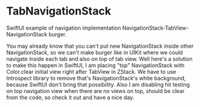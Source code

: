 # TabNavigationStack
SwiftUI example of navigation implementation NavigationStack-TabView-NavigationStack burger.

You may already know that you can't put new NavigationStack inside other NavigationStack, so we can't make burger like in UIKit where we could navigate inside each tab and also on top of tab view.
Well here's a solution to make this happen in SwiftUI, I am placing "top" NavigationStack with Color.clear initial view right after TabView in ZStack.
We have to use Introspect library to remove that's NavigationStack's white background, because SwiftUI don't bring that possibility.
Also I am disabling hit testing on top navigation view when there are no views on top, should be clear from the code, so check it out and have a nice day.
